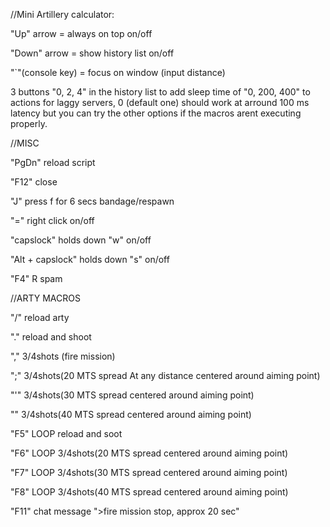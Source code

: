 //Mini Artillery calculator:

"Up" arrow = always on top on/off

"Down" arrow = show history list on/off

"`"(console key) = focus on window (input distance)

3 buttons "0, 2, 4" in the history list to add sleep time of "0, 200, 400" to actions for laggy servers, 0 (default one) should work at arround 100 ms latency but you can try the other options if the macros arent executing properly. 

//MISC

"PgDn" reload script

"F12" close

"J" press f for 6 secs bandage/respawn

"=" right click on/off

"capslock" holds down "w" on/off

"Alt + capslock" holds down "s" on/off

"F4" R spam

//ARTY MACROS

"/" reload arty

"." reload and shoot

"," 3/4shots (fire mission)

";" 3/4shots(20 MTS spread At any distance centered around aiming point)

"'" 3/4shots(30 MTS spread centered around aiming point)

"\" 3/4shots(40 MTS spread centered around aiming point)

"F5" LOOP reload and soot

"F6" LOOP 3/4shots(20 MTS spread centered around aiming point)

"F7" LOOP 3/4shots(30 MTS spread centered around aiming point)

"F8" LOOP 3/4shots(40 MTS spread centered around aiming point)

"F11" chat message ">fire mission stop, approx 20 sec"
